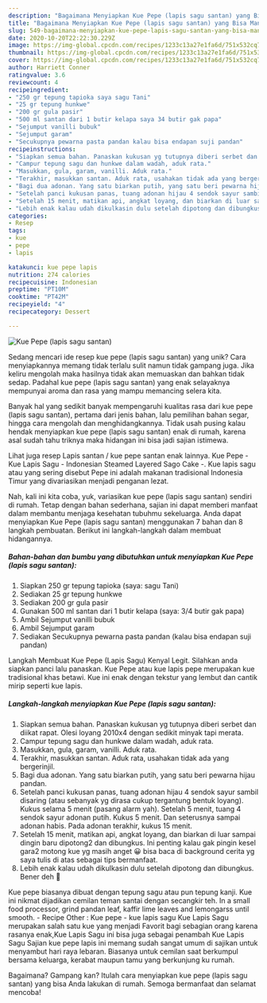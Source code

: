 ```yaml
---
description: "Bagaimana Menyiapkan Kue Pepe (lapis sagu santan) yang Bisa Manjain Lidah"
title: "Bagaimana Menyiapkan Kue Pepe (lapis sagu santan) yang Bisa Manjain Lidah"
slug: 549-bagaimana-menyiapkan-kue-pepe-lapis-sagu-santan-yang-bisa-manjain-lidah
date: 2020-10-20T22:22:30.229Z
image: https://img-global.cpcdn.com/recipes/1233c13a27e1fa6d/751x532cq70/kue-pepe-lapis-sagu-santan-foto-resep-utama.jpg
thumbnail: https://img-global.cpcdn.com/recipes/1233c13a27e1fa6d/751x532cq70/kue-pepe-lapis-sagu-santan-foto-resep-utama.jpg
cover: https://img-global.cpcdn.com/recipes/1233c13a27e1fa6d/751x532cq70/kue-pepe-lapis-sagu-santan-foto-resep-utama.jpg
author: Harriett Conner
ratingvalue: 3.6
reviewcount: 4
recipeingredient:
- "250 gr tepung tapioka saya sagu Tani"
- "25 gr tepung hunkwe"
- "200 gr gula pasir"
- "500 ml santan dari 1 butir kelapa saya 34 butir gak papa"
- "Sejumput vanilli bubuk"
- "Sejumput garam"
- "Secukupnya pewarna pasta pandan kalau bisa endapan suji pandan"
recipeinstructions:
- "Siapkan semua bahan. Panaskan kukusan yg tutupnya diberi serbet dan diikat rapat. Olesi loyang 2010x4 dengan sedikit minyak tapi merata."
- "Campur tepung sagu dan hunkwe dalam wadah, aduk rata."
- "Masukkan, gula, garam, vanilli. Aduk rata."
- "Terakhir, masukkan santan. Aduk rata, usahakan tidak ada yang bergerinjil."
- "Bagi dua adonan. Yang satu biarkan putih, yang satu beri pewarna hijau pandan."
- "Setelah panci kukusan panas, tuang adonan hijau 4 sendok sayur sambil disaring (atau sebanyak yg dirasa cukup tergantung bentuk loyang). Kukus selama 5 menit (pasang alarm yah). Setelah 5 menit, tuang 4 sendok sayur adonan putih. Kukus 5 menit. Dan seterusnya sampai adonan habis. Pada adonan terakhir, kukus 15 menit."
- "Setelah 15 menit, matikan api, angkat loyang, dan biarkan di luar sampai dingin baru dipotong2 dan dibungkus. Ini penting kalau gak pingin kesel gara2 motong kue yg masih anget 😀 bisa baca di background cerita yg saya tulis di atas sebagai tips bermanfaat."
- "Lebih enak kalau udah dikulkasin dulu setelah dipotong dan dibungkus. Bener deh 🙂"
categories:
- Resep
tags:
- kue
- pepe
- lapis

katakunci: kue pepe lapis 
nutrition: 274 calories
recipecuisine: Indonesian
preptime: "PT10M"
cooktime: "PT42M"
recipeyield: "4"
recipecategory: Dessert

---
```



![Kue Pepe (lapis sagu santan)](https://img-global.cpcdn.com/recipes/1233c13a27e1fa6d/751x532cq70/kue-pepe-lapis-sagu-santan-foto-resep-utama.jpg)

Sedang mencari ide resep kue pepe (lapis sagu santan) yang unik? Cara menyiapkannya memang tidak terlalu sulit namun tidak gampang juga. Jika keliru mengolah maka hasilnya tidak akan memuaskan dan bahkan tidak sedap. Padahal kue pepe (lapis sagu santan) yang enak selayaknya mempunyai aroma dan rasa yang mampu memancing selera kita.

Banyak hal yang sedikit banyak mempengaruhi kualitas rasa dari kue pepe (lapis sagu santan), pertama dari jenis bahan, lalu pemilihan bahan segar, hingga cara mengolah dan menghidangkannya. Tidak usah pusing kalau hendak menyiapkan kue pepe (lapis sagu santan) enak di rumah, karena asal sudah tahu triknya maka hidangan ini bisa jadi sajian istimewa.

Lihat juga resep Lapis santan / kue pepe santan enak lainnya. Kue Pepe - Kue Lapis Sagu - Indonesian Steamed Layered Sago Cake -. Kue lapis sagu atau yang sering disebut Pepe ini adalah makanan tradisional Indonesia Timur yang divariasikan menjadi penganan lezat.


Nah, kali ini kita coba, yuk, variasikan kue pepe (lapis sagu santan) sendiri di rumah. Tetap dengan bahan sederhana, sajian ini dapat memberi manfaat dalam membantu menjaga kesehatan tubuhmu sekeluarga. Anda dapat menyiapkan Kue Pepe (lapis sagu santan) menggunakan 7 bahan dan 8 langkah pembuatan. Berikut ini langkah-langkah dalam membuat hidangannya.

<!--inarticleads1-->

##### Bahan-bahan dan bumbu yang dibutuhkan untuk menyiapkan Kue Pepe (lapis sagu santan):

1. Siapkan 250 gr tepung tapioka (saya: sagu Tani)
1. Sediakan 25 gr tepung hunkwe
1. Sediakan 200 gr gula pasir
1. Gunakan 500 ml santan dari 1 butir kelapa (saya: 3/4 butir gak papa)
1. Ambil Sejumput vanilli bubuk
1. Ambil Sejumput garam
1. Sediakan Secukupnya pewarna pasta pandan (kalau bisa endapan suji pandan)


Langkah Membuat Kue Pepe (Lapis Sagu) Kenyal Legit. Silahkan anda siapkan panci lalu panaskan. Kue Pepe atau kue lapis pepe merupakan kue tradisional khas betawi. Kue ini enak dengan tekstur yang lembut dan cantik mirip seperti kue lapis. 

<!--inarticleads2-->

##### Langkah-langkah menyiapkan Kue Pepe (lapis sagu santan):

1. Siapkan semua bahan. Panaskan kukusan yg tutupnya diberi serbet dan diikat rapat. Olesi loyang 2010x4 dengan sedikit minyak tapi merata.
1. Campur tepung sagu dan hunkwe dalam wadah, aduk rata.
1. Masukkan, gula, garam, vanilli. Aduk rata.
1. Terakhir, masukkan santan. Aduk rata, usahakan tidak ada yang bergerinjil.
1. Bagi dua adonan. Yang satu biarkan putih, yang satu beri pewarna hijau pandan.
1. Setelah panci kukusan panas, tuang adonan hijau 4 sendok sayur sambil disaring (atau sebanyak yg dirasa cukup tergantung bentuk loyang). Kukus selama 5 menit (pasang alarm yah). Setelah 5 menit, tuang 4 sendok sayur adonan putih. Kukus 5 menit. Dan seterusnya sampai adonan habis. Pada adonan terakhir, kukus 15 menit.
1. Setelah 15 menit, matikan api, angkat loyang, dan biarkan di luar sampai dingin baru dipotong2 dan dibungkus. Ini penting kalau gak pingin kesel gara2 motong kue yg masih anget 😀 bisa baca di background cerita yg saya tulis di atas sebagai tips bermanfaat.
1. Lebih enak kalau udah dikulkasin dulu setelah dipotong dan dibungkus. Bener deh 🙂


Kue pepe biasanya dibuat dengan tepung sagu atau pun tepung kanji. Kue ini nikmat dijadikan cemilan teman santai dengan secangkir teh. In a small food processor, grind pandan leaf, kaffir lime leaves and lemongarss until smooth. - Recipe Other : Kue pepe - kue lapis sagu  Kue Lapis Sagu merupakan salah satu kue yang menjadi Favorit bagi sebagian orang karena rasanya enak,Kue Lapis Sagu ini bisa juga sebagai penambah Kue Lapis Sagu Sajian kue pepe lapis ini memang sudah sangat umum di sajikan untuk menyambut hari raya lebaran. Biasanya untuk cemilan saat berkumpul bersama keluarga, kerabat maupun tamu yang berkunjung ku rumah. 

Bagaimana? Gampang kan? Itulah cara menyiapkan kue pepe (lapis sagu santan) yang bisa Anda lakukan di rumah. Semoga bermanfaat dan selamat mencoba!
